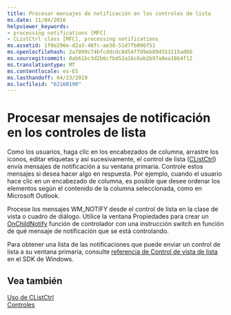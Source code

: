 ```yaml
---
title: Procesar mensajes de notificación en los controles de lista
ms.date: 11/04/2016
helpviewer_keywords:
- processing notifications [MFC]
- CListCtrl class [MFC], processing notifications
ms.assetid: 1f0e296e-d2a3-48fc-ae38-51d7fb096f51
ms.openlocfilehash: 2a7899c74bfcddcdc8d54f7d9eb894553115ad66
ms.sourcegitcommit: 0ab61bc3d2b6cfbd52a16c6ab2b97a8ea1864f12
ms.translationtype: MT
ms.contentlocale: es-ES
ms.lasthandoff: 04/23/2019
ms.locfileid: "62160190"
---
```

# <a name="processing-notification-messages-in-list-controls"></a>Procesar mensajes de notificación en los controles de lista

Como los usuarios, haga clic en los encabezados de columna, arrastre los iconos, editar etiquetas y así sucesivamente, el control de lista ([CListCtrl](../mfc/reference/clistctrl-class.md)) envía mensajes de notificación a su ventana primaria. Controle estos mensajes si desea hacer algo en respuesta. Por ejemplo, cuando el usuario hace clic en un encabezado de columna, es posible que desee ordenar los elementos según el contenido de la columna seleccionada, como en Microsoft Outlook.

Procese los mensajes WM_NOTIFY desde el control de lista en la clase de vista o cuadro de diálogo. Utilice la ventana Propiedades para crear un [OnChildNotify](../mfc/reference/cwnd-class.md#onchildnotify) función de controlador con una instrucción switch en función de qué mensaje de notificación que se está controlando.

Para obtener una lista de las notificaciones que puede enviar un control de lista a su ventana primaria, consulte [referencia de Control de vista de lista](/windows/desktop/Controls/list-view-control-reference) en el SDK de Windows.

## <a name="see-also"></a>Vea también

[Uso de CListCtrl](../mfc/using-clistctrl.md)<br/>
[Controles](../mfc/controls-mfc.md)
